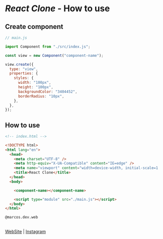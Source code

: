 # *React Clone* - How to use

## Create component

```js
// main.js

import Component from "./src/index.js";

const view = new Component("component-name");

view.create({
  type: "view",
  properties: {
    styles: {
      width: "100px",
      height: "100px",
      backgroundColor: "3404452",
      borderRadius: "10px",
    },
  },
});
```

## How to use

```html
<!-- index.html -->

<!DOCTYPE html>
<html lang="en">
  <head>
    <meta charset="UTF-8" />
    <meta http-equiv="X-UA-Compatible" content="IE=edge" />
    <meta name="viewport" content="width=device-width, initial-scale=1.0" />
    <title>React Clone</title>
  </head>
  <body>

    <component-name></component-name>

    <script type="module" src="./main.js"></script>
  </body>
</html>
```

```
@marcos.dev.web
```
\
[WebSite](https://marcosdevweb.herokuapp.com) | [Instagram](https://www.instagram.com/marcos.dev.web)